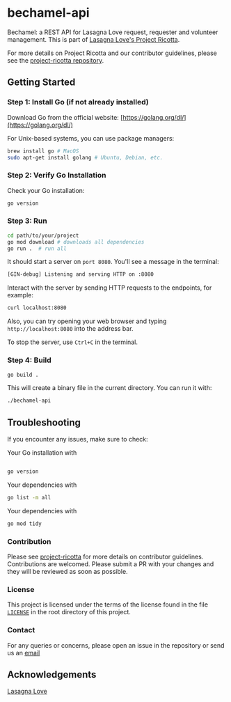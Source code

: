 # bechamel-api

Bechamel: a REST API for Lasagna Love request, requester and volunteer management. This is part of [Lasagna Love's Project Ricotta](https://lasagnalove.org/).

For more details on Project Ricotta and our contributor guidelines, please see the [project-ricotta repository](https://github.com/Lasagna-Love-Portal/project-ricotta).

## Getting Started

### Step 1: Install Go (if not already installed)

Download Go from the official website: [https://golang.org/dl/](https://golang.org/dl/)

For Unix-based systems, you can use package managers:

```bash
brew install go # MacOS
sudo apt-get install golang # Ubuntu, Debian, etc.
```

### Step 2: Verify Go Installation

Check your Go installation:

```bash
go version
```

### Step 3: Run

```bash
cd path/to/your/project
go mod download # downloads all dependencies
go run .  # run all
```

It should start a server on `port 8080`. You'll see a message in the terminal:

```bash
[GIN-debug] Listening and serving HTTP on :8080
```

Interact with the server by sending HTTP requests to the endpoints, for example:

```bash
curl localhost:8080
```

Also, you can try opening your web browser and typing `http://localhost:8080` into the address bar.

To stop the server, use `Ctrl+C` in the terminal.

### Step 4: Build

```bash
go build .
```

This will create a binary file in the current directory. You can run it with:

```bash
./bechamel-api
```

## Troubleshooting

If you encounter any issues, make sure to check:

Your Go installation with

```bash

go version
```

Your dependencies with

```bash
go list -m all
```

Your dependencies with

```bash
go mod tidy
```

### Contribution

Please see [project-ricotta](https://github.com/Lasagna-Love-Portal/project-ricotta) for more details on contributor guidelines. Contributions are welcomed. Please submit a PR with your changes and they will be reviewed as soon as possible.

### License

This project is licensed under the terms of the license found in the file [`LICENSE`](LICENSE) in the root directory of this project.

### Contact

For any queries or concerns, please open an issue in the repository or send us an [email](info@lasagnalove.org)

## Acknowledgements

[Lasagna Love ](https://lasagnalove.org/)
